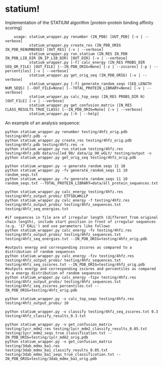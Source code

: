 statium!
=======

Implementation of the STATIUM algorithm [protein-protein binding affinity scoring]

		usage: statium_wrapper.py renumber (IN_PDB) [OUT_PDB] [-v | --verbose]
			   statium_wrapper.py create_res (IN_PDB_ORIG IN_PDB_RENUMBERED) [OUT_RES] [-v | --verbose]
			   statium_wrapper.py run_statium (IN_RES IN_PDB IN_PDB_LIB_DIR IN_IP_LIB_DIR) [OUT_DIR] [-v | --verbose]
			   statium_wrapper.py [-f] calc_energy (IN_RES PROBS_DIR SEQ_OR_FILE) [OUT_FILE] [--IN_PDB_ORIG=None] [-z | --zscores] [-p | --percentiles] [-v | --verbose]
			   statium_wrapper.py get_orig_seq (IN_PDB_ORIG) [-v | --verbose]
			   statium_wrapper.py [-f] generate_random_seqs (SEQ_LENGTH NUM_SEQS) [--OUT_FILE=None] [--TOTAL_PROTEIN_LIBRARY=None] [-v | --verbose]                       
			   statium_wrapper.py calc_top_seqs (IN_RES PROBS_DIR N) [OUT_FILE] [-v | --verbose]
			   statium_wrapper.py get_confusion_matrix (IN_RES CLASS_RESULTS TRUE_CLASS) [--IN_PDB_ORIG=None] [-v | --verbose]
			   statium_wrapper.py [-h | --help]

An example of an analysis sequence: <br>

	python statium_wrapper.py renumber testing/4hfz_orig.pdb testing/4hfz.pdb -v
	python statium_wrapper.py create_res testing/4hfz_orig.pdb testing/4hfz.pdb testing/4hfz.res -v
	python statium_wrapper.py run_statium testing/4hfz.res testing/4hfz.pdb data/culled_90/ data/ip_90_wGLY/ testing/output -v
	python statium_wrapper.py get_orig_seq testing/4hfz_orig.pdb
	
	python statium_wrapper.py -v generate_random_seqs 11 10
	python statium_wrapper.py -fv generate_random_seqs 11 10 random_seqs.txt
	python statium_wrapper.py -fv generate_random_seqs 11 10 random_seqs.txt --TOTAL_PROTEIN_LIBRARY=data/all_protein_sequences.txt
	
	python statium_wrapper.py calc_energy testing/4hfz.res testing/4hfz_output_probs/ ETFSDLWKLLP
	python statium_wrapper.py calc_energy -f testing/4hfz.res testing/4hfz_output_probs/ testing/4hfz_sequences.txt testing/4hfz_seq_energies.txt
	
	#if sequences in file are of irregular length (different from original chain length), include start position in front of irregular sequences (e.g. '17 EALL') and use parameters like follows
	python statium_wrapper.py calc_energy -fv testing/4hfz.res testing/4hfz_output_probs/ testing/4hfz_sequences.txt testing/4hfz_seq_energies.txt --IN_PDB_ORIG=testing/4hfz_orig.pdb
	
	#outputs energy and corresponding zscores as compared to a distribution of random sequences
	python statium_wrapper.py calc_energy -fzv testing/4hfz.res testing/4hfz_output_probs/ testing/4hfz_sequences.txt testing/4hfz_seq_zscores.txt --IN_PDB_ORIG=testing/4hfz_orig.pdb
	#outputs energy and corresponding zscores and percentiles as compared to a energy distribution of random sequences
	python statium_wrapper.py calc_energy -fzpv testing/4hfz.res testing/4hfz_output_probs/ testing/4hfz_sequences.txt testing/4hfz_seq_zscores_percentiles.txt --IN_PDB_ORIG=testing/4hfz_orig.pdb
	
	python statium_wrapper.py -v calc_top_seqs testing/4hfz.res testing/4hfz_output_probs/ 10
	
	python statium_wrapper.py -v classify testing/4hfz_seq_zscores.txt 0.3 testing/4hfz_classify_results_0.3.txt
	
	python statium_wrapper.py -v get_confusion_matrix testing/1ycr_mdm2.res testing/1ycr_mdm2_classify_results_0.05.txt testing/1ycr_mdm2_seqs_true_classification.txt --IN_PDB_ORIG=testing/1ycr_mdm2_orig.pdb
	python statium_wrapper.py -v get_confusion_matrix testing/3dab_mdmx_ba1.res testing/3dab_mdmx_ba1_classify_results_0.05.txt testing/3dab_mdmx_ba1_seqs_true_classification.txt --IN_PDB_ORIG=testing/3dab_mdmx_ba1_orig.pdb